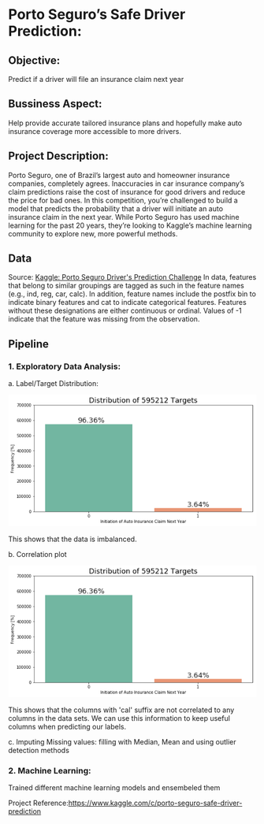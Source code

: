# Porto Seguro’s Safe Driver Prediction:

## Objective: 
Predict if a driver will file an insurance claim next year

## Bussiness Aspect: 
Help provide accurate tailored insurance plans and hopefully make auto insurance coverage more accessible to more drivers.

## Project Description: 
Porto Seguro, one of Brazil’s largest auto and homeowner insurance companies, completely agrees. Inaccuracies in car insurance company’s claim predictions raise the cost of insurance for good drivers and reduce the price for bad ones.
In this competition, you’re challenged to build a model that predicts the probability that a driver will initiate an auto insurance claim in the next year. While Porto Seguro has used machine learning for the past 20 years, they’re looking to Kaggle’s machine learning community to explore new, more powerful methods.

## Data
Source: [Kaggle: Porto Seguro Driver's Prediction Challenge](https://www.google.com)
In data, features that belong to similar groupings are tagged as such in the feature names (e.g., ind, reg, car, calc). In addition, feature names include the postfix bin to indicate binary features and cat to indicate categorical features. Features without these designations are either continuous or ordinal. Values of -1 indicate that the feature was missing from the observation.

## Pipeline

### 1. Exploratory Data Analysis:

   a. Label/Target Distribution:

![Labels Distribution](images/labels_distribution.png)
   
This shows that the data is imbalanced.


   b. Correlation plot

![Correlation_plot](images/labels_distribution.png)


This shows that the columns with 'cal' suffix are not correlated to any columns in the data sets. We can use this information to keep useful columns when predicting our labels.


   c. Imputing Missing values: filling with Median, Mean and using outlier detection methods

### 2. Machine Learning:

Trained different machine learning models and ensembeled them


Project Reference:https://www.kaggle.com/c/porto-seguro-safe-driver-prediction
